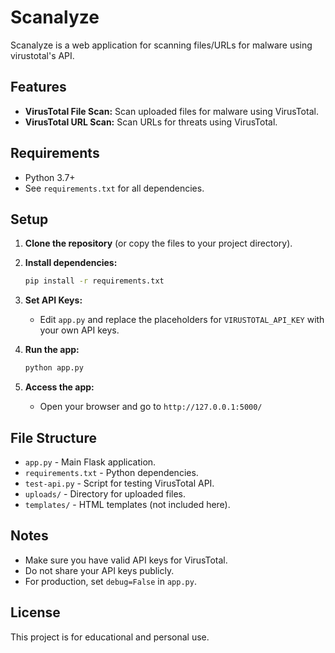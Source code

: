 # Scanalyze

Scanalyze is a web application for scanning files/URLs for malware using virustotal's API.

## Features

- **VirusTotal File Scan:** Scan uploaded files for malware using VirusTotal.
- **VirusTotal URL Scan:** Scan URLs for threats using VirusTotal.

## Requirements

- Python 3.7+
- See `requirements.txt` for all dependencies.

## Setup

1. **Clone the repository** (or copy the files to your project directory).

2. **Install dependencies:**
   ```bash
   pip install -r requirements.txt
   ```

3. **Set API Keys:**
   - Edit `app.py` and replace the placeholders for `VIRUSTOTAL_API_KEY` with your own API keys.

4. **Run the app:**
   ```bash
   python app.py
   ```

5. **Access the app:**
   - Open your browser and go to `http://127.0.0.1:5000/`

## File Structure

- `app.py` - Main Flask application.
- `requirements.txt` - Python dependencies.
- `test-api.py` - Script for testing VirusTotal API.
- `uploads/` - Directory for uploaded files.
- `templates/` - HTML templates (not included here).

## Notes

- Make sure you have valid API keys for VirusTotal.
- Do not share your API keys publicly.
- For production, set `debug=False` in `app.py`.

## License

This project is for educational and personal use.
